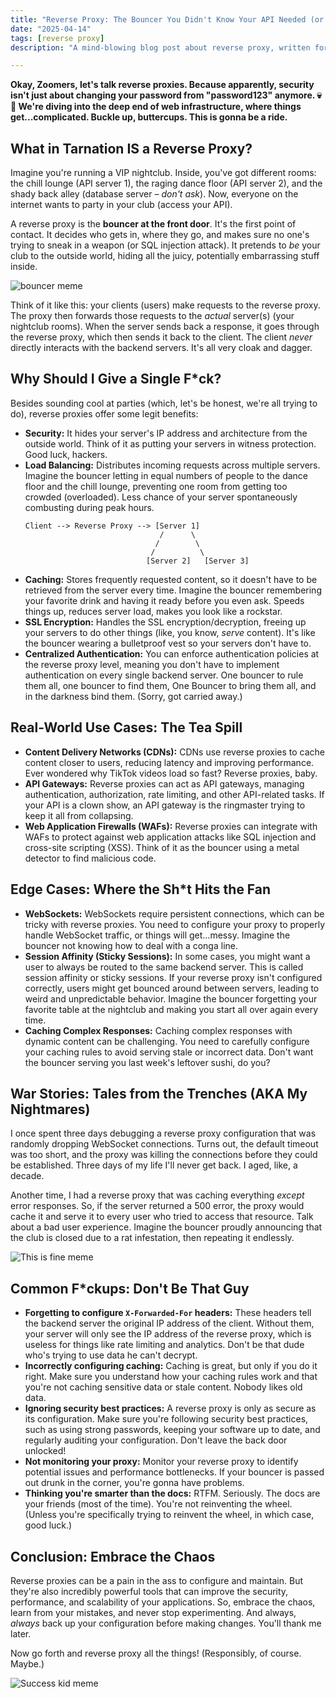 ```yaml
---
title: "Reverse Proxy: The Bouncer You Didn't Know Your API Needed (or Deserved)"
date: "2025-04-14"
tags: [reverse proxy]
description: "A mind-blowing blog post about reverse proxy, written for chaotic Gen Z engineers. Prepare for existential dread."

---
```


**Okay, Zoomers, let's talk reverse proxies. Because apparently, security isn't just about changing your password from "password123" anymore. 💀🙏 We're diving into the deep end of web infrastructure, where things get...complicated. Buckle up, buttercups. This is gonna be a ride.**

## What in Tarnation IS a Reverse Proxy?

Imagine you're running a VIP nightclub. Inside, you've got different rooms: the chill lounge (API server 1), the raging dance floor (API server 2), and the shady back alley (database server – *don't ask*). Now, everyone on the internet wants to party in your club (access your API).

A reverse proxy is the **bouncer at the front door**. It's the first point of contact. It decides who gets in, where they go, and makes sure no one's trying to sneak in a weapon (or SQL injection attack). It pretends to *be* your club to the outside world, hiding all the juicy, potentially embarrassing stuff inside.

![bouncer meme](https://i.kym-cdn.com/photos/images/newsfeed/001/839/775/754.jpg)

Think of it like this: your clients (users) make requests to the reverse proxy. The proxy then forwards those requests to the *actual* server(s) (your nightclub rooms). When the server sends back a response, it goes through the reverse proxy, which then sends it back to the client. The client *never* directly interacts with the backend servers. It's all very cloak and dagger.

## Why Should I Give a Single F*ck?

Besides sounding cool at parties (which, let's be honest, we're all trying to do), reverse proxies offer some legit benefits:

*   **Security:** It hides your server's IP address and architecture from the outside world. Think of it as putting your servers in witness protection. Good luck, hackers.
*   **Load Balancing:** Distributes incoming requests across multiple servers. Imagine the bouncer letting in equal numbers of people to the dance floor and the chill lounge, preventing one room from getting too crowded (overloaded).  Less chance of your server spontaneously combusting during peak hours.
    ```ascii
    Client --> Reverse Proxy --> [Server 1]
                                  /      \
                                 /        \
                                /          \
                               [Server 2]   [Server 3]
    ```
*   **Caching:** Stores frequently requested content, so it doesn't have to be retrieved from the server every time. Imagine the bouncer remembering your favorite drink and having it ready before you even ask.  Speeds things up, reduces server load, makes you look like a rockstar.
*   **SSL Encryption:** Handles the SSL encryption/decryption, freeing up your servers to do other things (like, you know, *serve* content). It's like the bouncer wearing a bulletproof vest so your servers don't have to.
*   **Centralized Authentication:** You can enforce authentication policies at the reverse proxy level, meaning you don't have to implement authentication on every single backend server.  One bouncer to rule them all, one bouncer to find them, One Bouncer to bring them all, and in the darkness bind them.  (Sorry, got carried away.)

## Real-World Use Cases: The Tea Spill

*   **Content Delivery Networks (CDNs):**  CDNs use reverse proxies to cache content closer to users, reducing latency and improving performance. Ever wondered why TikTok videos load so fast? Reverse proxies, baby.
*   **API Gateways:**  Reverse proxies can act as API gateways, managing authentication, authorization, rate limiting, and other API-related tasks. If your API is a clown show, an API gateway is the ringmaster trying to keep it all from collapsing.
*   **Web Application Firewalls (WAFs):** Reverse proxies can integrate with WAFs to protect against web application attacks like SQL injection and cross-site scripting (XSS). Think of it as the bouncer using a metal detector to find malicious code.

## Edge Cases: Where the Sh*t Hits the Fan

*   **WebSockets:**  WebSockets require persistent connections, which can be tricky with reverse proxies.  You need to configure your proxy to properly handle WebSocket traffic, or things will get…messy.  Imagine the bouncer not knowing how to deal with a conga line.
*   **Session Affinity (Sticky Sessions):** In some cases, you might want a user to always be routed to the same backend server.  This is called session affinity or sticky sessions.  If your reverse proxy isn't configured correctly, users might get bounced around between servers, leading to weird and unpredictable behavior. Imagine the bouncer forgetting your favorite table at the nightclub and making you start all over again every time.
*   **Caching Complex Responses:** Caching complex responses with dynamic content can be challenging.  You need to carefully configure your caching rules to avoid serving stale or incorrect data. Don't want the bouncer serving you last week's leftover sushi, do you?

## War Stories: Tales from the Trenches (AKA My Nightmares)

I once spent three days debugging a reverse proxy configuration that was randomly dropping WebSocket connections. Turns out, the default timeout was too short, and the proxy was killing the connections before they could be established. Three days of my life I'll never get back. I aged, like, a decade.

Another time, I had a reverse proxy that was caching everything *except* error responses.  So, if the server returned a 500 error, the proxy would cache it and serve it to every user who tried to access that resource.  Talk about a bad user experience.  Imagine the bouncer proudly announcing that the club is closed due to a rat infestation, then repeating it endlessly.

![This is fine meme](https://i.kym-cdn.com/photos/images/original/002/218/692/6f6.jpg)

## Common F*ckups: Don't Be That Guy

*   **Forgetting to configure `X-Forwarded-For` headers:** These headers tell the backend server the original IP address of the client. Without them, your server will only see the IP address of the reverse proxy, which is useless for things like rate limiting and analytics. Don't be that dude who's trying to use data he can't decrypt.
*   **Incorrectly configuring caching:** Caching is great, but only if you do it right.  Make sure you understand how your caching rules work and that you're not caching sensitive data or stale content. Nobody likes old data.
*   **Ignoring security best practices:**  A reverse proxy is only as secure as its configuration.  Make sure you're following security best practices, such as using strong passwords, keeping your software up to date, and regularly auditing your configuration.  Don't leave the back door unlocked!
*   **Not monitoring your proxy:** Monitor your reverse proxy to identify potential issues and performance bottlenecks. If your bouncer is passed out drunk in the corner, you're gonna have problems.
*   **Thinking you're smarter than the docs:** RTFM. Seriously. The docs are your friends (most of the time).  You're not reinventing the wheel.  (Unless you're specifically trying to reinvent the wheel, in which case, good luck.)

## Conclusion: Embrace the Chaos

Reverse proxies can be a pain in the ass to configure and maintain. But they're also incredibly powerful tools that can improve the security, performance, and scalability of your applications. So, embrace the chaos, learn from your mistakes, and never stop experimenting. And always, *always* back up your configuration before making changes. You'll thank me later.

Now go forth and reverse proxy all the things! (Responsibly, of course. Maybe.)

![Success kid meme](https://i.kym-cdn.com/photos/images/newsfeed/000/077/298/success_baby.jpg)
